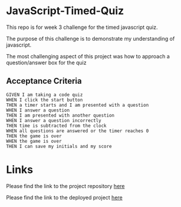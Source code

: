 # JavaScript-Timed-Quiz
This repo is for week 3 challenge for the timed javascript quiz.

The purpose of this challenge is to demonstrate my understanding of javascript.

The most challenging aspect of this project was how to approach a question/answer box for the quiz

## Acceptance Criteria

```
GIVEN I am taking a code quiz
WHEN I click the start button
THEN a timer starts and I am presented with a question
WHEN I answer a question
THEN I am presented with another question
WHEN I answer a question incorrectly
THEN time is subtracted from the clock
WHEN all questions are answered or the timer reaches 0
THEN the game is over
WHEN the game is over
THEN I can save my initials and my score
```

# Links
Please find the link to the project repository [here](https://github.com/Olloyd321/JavaScript-Timed-Quiz)

Please find the link to the deployed project [here]()

